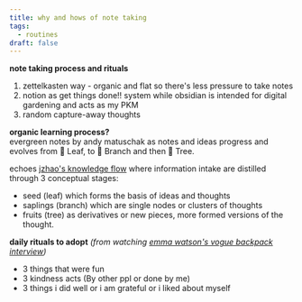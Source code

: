 ```yaml
---
title: why and hows of note taking
tags:
  - routines
draft: false
---
```

**note taking process and rituals**
1. zettelkasten way - organic and flat so there's less pressure to take notes
2. notion as get things done!! system while obsidian is intended for digital gardening and acts as my PKM
4. random capture-away thoughts

**organic learning process?**  
evergreen notes by andy matuschak as notes and ideas progress and evolves from 🍃 Leaf, to 🌿 Branch  and then 🌲 Tree.  
 
echoes [jzhao's knowledge flow](https://jzhao.xyz/posts/networked-thought) where information intake are distilled through 3 conceptual stages: 
- seed (leaf) which forms the basis of ideas and thoughts
- saplings (branch) which are single nodes or clusters of thoughts
- fruits (tree) as derivatives or new pieces, more formed versions of the thought. 

**daily rituals to adopt** 
*(from watching [emma watson's vogue backpack interview](https://www.youtube.com/watch?v=yA79KYMLUpI&t=398s&pp=ygULZW1tYSB3YXRzb24%3D))*
- 3 things that were fun
- 3 kindness acts (By other ppl or done by me)
- 3 things i did well or i am grateful or i liked about myself